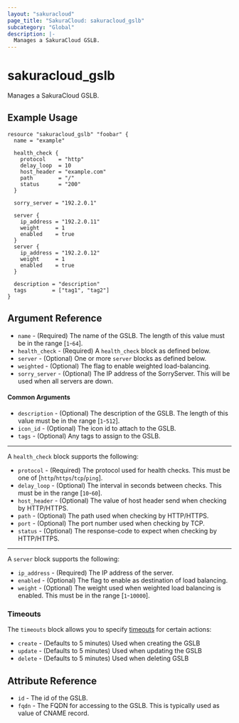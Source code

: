 ```yaml
---
layout: "sakuracloud"
page_title: "SakuraCloud: sakuracloud_gslb"
subcategory: "Global"
description: |-
  Manages a SakuraCloud GSLB.
---
```


# sakuracloud_gslb

Manages a SakuraCloud GSLB.

## Example Usage

```hcl
resource "sakuracloud_gslb" "foobar" {
  name = "example"

  health_check {
    protocol    = "http"
    delay_loop  = 10
    host_header = "example.com"
    path        = "/"
    status      = "200"
  }

  sorry_server = "192.2.0.1"

  server {
    ip_address = "192.2.0.11"
    weight     = 1
    enabled    = true
  }
  server {
    ip_address = "192.2.0.12"
    weight     = 1
    enabled    = true
  }

  description = "description"
  tags        = ["tag1", "tag2"]
}
```

## Argument Reference

* `name` - (Required) The name of the GSLB. The length of this value must be in the range [`1`-`64`].
* `health_check` - (Required) A `health_check` block as defined below.
* `server` - (Optional) One or more `server` blocks as defined below.
* `weighted` - (Optional) The flag to enable weighted load-balancing.
* `sorry_server` - (Optional) The IP address of the SorryServer. This will be used when all servers are down.

#### Common Arguments

* `description` - (Optional) The description of the GSLB. The length of this value must be in the range [`1`-`512`].
* `icon_id` - (Optional) The icon id to attach to the GSLB.
* `tags` - (Optional) Any tags to assign to the GSLB.

---

A `health_check` block supports the following:

* `protocol` - (Required) The protocol used for health checks. This must be one of [`http`/`https`/`tcp`/`ping`].
* `delay_loop` - (Optional) The interval in seconds between checks. This must be in the range [`10`-`60`].
* `host_header` - (Optional) The value of host header send when checking by HTTP/HTTPS.
* `path` - (Optional) The path used when checking by HTTP/HTTPS.
* `port` - (Optional) The port number used when checking by TCP.
* `status` - (Optional) The response-code to expect when checking by HTTP/HTTPS.

---

A `server` block supports the following:

* `ip_address` - (Required) The IP address of the server.
* `enabled` - (Optional) The flag to enable as destination of load balancing.
* `weight` - (Optional) The weight used when weighted load balancing is enabled. This must be in the range [`1`-`10000`].


### Timeouts

The `timeouts` block allows you to specify [timeouts](https://www.terraform.io/docs/configuration/resources.html#operation-timeouts) for certain actions:

* `create` - (Defaults to 5 minutes) Used when creating the GSLB
* `update` - (Defaults to 5 minutes) Used when updating the GSLB
* `delete` - (Defaults to 5 minutes) Used when deleting GSLB

## Attribute Reference

* `id` - The id of the GSLB.
* `fqdn` - The FQDN for accessing to the GSLB. This is typically used as value of CNAME record.

